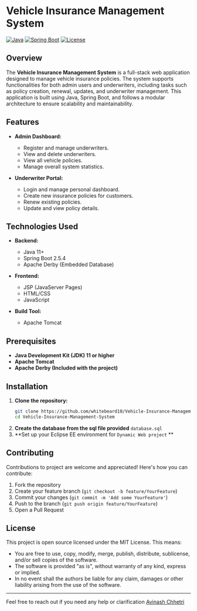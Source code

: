 # Vehicle Insurance Management System

[![Java](https://img.shields.io/badge/Java-11%2B-blue.svg)](https://www.java.com/)
[![Spring Boot](https://img.shields.io/badge/Spring%20Boot-2.5.4-green.svg)](https://spring.io/projects/spring-boot)
[![License](https://img.shields.io/badge/license-MIT-blue.svg)](LICENSE)

## Overview

The **Vehicle Insurance Management System** is a full-stack web application designed to manage vehicle insurance policies. The system supports functionalities for both admin users and underwriters, including tasks such as policy creation, renewal, updates, and underwriter management. This application is built using Java, Spring Boot, and follows a modular architecture to ensure scalability and maintainability.

## Features

- **Admin Dashboard:**
  - Register and manage underwriters.
  - View and delete underwriters.
  - View all vehicle policies.
  - Manage overall system statistics.

- **Underwriter Portal:**
  - Login and manage personal dashboard.
  - Create new insurance policies for customers.
  - Renew existing policies.
  - Update and view policy details.

## Technologies Used

- **Backend:**
  - Java 11+
  - Spring Boot 2.5.4
  - Apache Derby (Embedded Database)
  
- **Frontend:**
  - JSP (JavaServer Pages)
  - HTML/CSS
  - JavaScript

- **Build Tool:**
  - Apache Tomcat

## Prerequisites

- **Java Development Kit (JDK) 11 or higher**
- **Apache Tomcat**
- **Apache Derby (Included with the project)**

## Installation

1. **Clone the repository:**
   ```bash
   git clone https://github.com/whitebeard10/Vehicle-Insurance-Management-System.git
   cd Vehicle-Insurance-Management-System
   ```
2. **Create the database from the sql file provided**
    `database.sql`
3. **Set up your Eclipse EE environment for `Dynamic Web project` **

## Contributing

Contributions to project are welcome and appreciated! Here's how you can contribute:

1. Fork the repository
2. Create your feature branch (`git checkout -b feature/YourFeature`)
3. Commit your changes (`git commit -m 'Add some YourFeature'`)
4. Push to the branch (`git push origin feature/YourFeature`)
5. Open a Pull Request

## License

This project is open source  licensed under the MIT License. This means:

- You are free to use, copy, modify, merge, publish, distribute, sublicense, and/or sell copies of the software.
- The software is provided "as is", without warranty of any kind, express or implied.
- In no event shall the authors be liable for any claim, damages or other liability arising from the use of the software.

---

Feel free to reach out if you need any help or clarification [Avinash Chhetri](mailto:avinash0chhetri@gmail.com)

   

